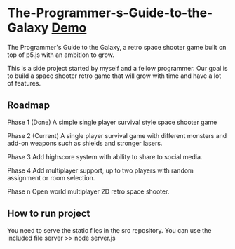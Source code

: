 # The-Programmer-s-Guide-to-the-Galaxy [Demo](https://s3.eu-central-1.amazonaws.com/the-programmer-s-guide-to-the-galaxy/index.html)
The Programmer's Guide to the Galaxy, a retro space shooter game built on top of p5.js with an ambition to grow.

This is a side project started by myself and a fellow programmer. 
Our goal is to build a space shooter retro game that will grow with time and have a lot of features.

Roadmap
----------------------------------------------------------

Phase 1 (Done)
A simple single player survival style space shooter game

Phase 2 (Current)
A single player survival game with different monsters and add-on weapons such as shields and stronger lasers.

Phase 3
Add highscore system with ability to share to social media.

Phase 4
Add multiplayer support, up to two players with random assignment or room selection.

Phase n
Open world multiplayer 2D retro space shooter.

How to run project
----------------------------------------------------------
You need to serve the static files in the src repository.
You can use the included file server >> node server.js
